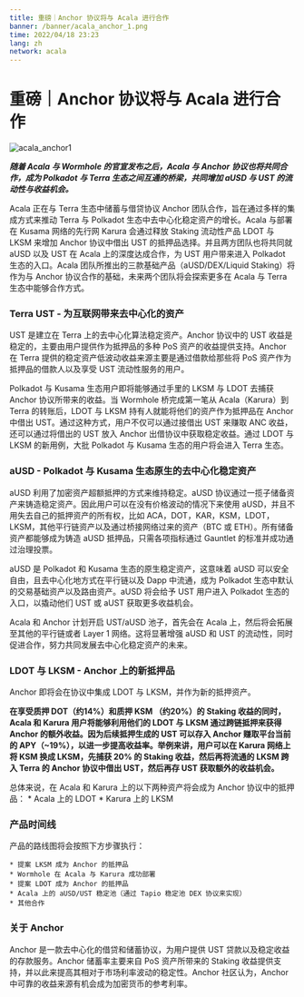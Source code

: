 ```yaml
---
title: 重磅｜Anchor 协议将与 Acala 进行合作
banner: /banner/acala_anchor_1.png
time: 2022/04/18 23:23
lang: zh
network: acala
---
```



# 重磅｜Anchor 协议将与 Acala 进行合作

![acala_anchor1](/banner/acala_anchor_1.png)

***随着 Acala 与 Wormhole 的官宣发布之后，Acala 与 Anchor 协议也将共同合作，成为 Polkadot 与 Terra 生态之间互通的桥梁，共同增加 aUSD 与 UST 的流动性与收益机会。***

Acala 正在与 Terra 生态中储蓄与借贷协议 Anchor 团队合作，旨在通过多样的集成方式来推动 Terra 与 Polkadot 生态中去中心化稳定资产的增长。Acala 与部署在 Kusama 网络的先行网 Karura 会通过释放 Staking 流动性产品 LDOT 与 LKSM 来增加 Anchor 协议中借出 UST 的抵押品选择。并且两方团队也将共同就 aUSD 以及 UST 在 Acala 上的深度达成合作，为 UST 用户带来进入 Polkadot 生态的入口。Acala 团队所推出的三款基础产品（aUSD/DEX/Liquid Staking）将作为与 Anchor 协议合作的基础，未来两个团队将会探索更多在 Acala 与 Terra 生态中能够合作方式。


### Terra UST - 为互联网带来去中心化的资产
UST 是建立在 Terra 上的去中心化算法稳定资产。Anchor 协议中的 UST 收益是稳定的，主要由用户提供作为抵押品的多种 PoS 资产的收益提供支持。Anchor 在 Terra 提供的稳定资产低波动收益来源主要是通过借款给那些将 PoS 资产作为抵押品的借款人以及享受 UST 流动性服务的用户。

Polkadot 与 Kusama 生态用户即将能够通过手里的 LKSM 与 LDOT 去捕获 Anchor 协议所带来的收益。当 Wormhole 桥完成第一笔从 Acala（Karura）到 Terra 的转账后，LDOT 与 LKSM 持有人就能将他们的资产作为抵押品在 Anchor 中借出 UST。通过这种方式，用户不仅可以通过接借出 UST 来赚取 ANC 收益，还可以通过将借出的 UST 放入 Anchor 出借协议中获取稳定收益。通过 LDOT 与 LKSM 的新用例，大批 Polkadot 与 Kusama 生态的用户将会进入 Terra 生态。


### aUSD - Polkadot 与 Kusama 生态原生的去中心化稳定资产

aUSD 利用了加密资产超额抵押的方式来维持稳定。aUSD 协议通过一揽子储备资产来铸造稳定资产。因此用户可以在没有价格波动的情况下来使用 aUSD，并且不用失去自己的抵押资产的所有权，比如 ACA，DOT，KAR，KSM，LDOT，LKSM，其他平行链资产以及通过桥接网络过来的资产（BTC 或 ETH）。所有储备资产都能够成为铸造 aUSD 抵押品，只需各项指标通过 Gauntlet 的标准并成功通过治理投票。

aUSD 是 Polkadot 和 Kusama 生态的原生稳定资产，这意味着 aUSD 可以安全自由，且去中心化地方式在平行链以及 Dapp 中流通，成为 Polkadot 生态中默认的交易基础资产以及路由资产。aUSD 将会给予 UST 用户进入 Polkadot 生态的入口，以撬动他们 UST 或 aUST 获取更多收益机会。

Acala 和 Anchor 计划开启 UST/aUSD 池子，首先会在 Acala 上，然后将会拓展至其他的平行链或者 Layer 1 网络。这将显著增强 aUSD 和 UST 的流动性，同时促进合作，努力共同发展去中心化稳定资产的未来。

### LDOT 与 LKSM - Anchor 上的新抵押品

Anchor 即将会在协议中集成 LDOT 与 LKSM，并作为新的抵押资产。

**在享受质押 DOT（约14%）和质押 KSM （约20%）的 Staking 收益的同时，Acala 和 Karura 用户将能够利用他们的 LDOT 与 LKSM 通过跨链抵押来获得 Anchor 的额外收益。因为后续抵押生成的 UST 可以存入 Anchor 赚取平台当前的 APY（~19%），以进一步提高收益率。举例来讲，用户可以在 Karura 网络上将 KSM 换成 LKSM，先捕获 20% 的 Staking 收益，然后再将流通的 LKSM 跨入 Terra 的 Anchor 协议中借出 UST，然后再存 UST 获取额外的收益机会。**

总体来说，在 Acala 和 Karura 上的以下两种资产将会成为 Anchor 协议中的抵押品：
    * Acala 上的 LDOT
    * Karura 上的 LKSM


### 产品时间线

产品的路线图将会按照下方步骤执行：

    * 提案 LKSM 成为 Anchor 的抵押品
    * Wormhole 在 Acala 与 Karura 成功部署
    * 提案 LDOT 成为 Anchor 的抵押品
    * Acala 上的 aUSD/UST 稳定池（通过 Tapio 稳定池 DEX 协议来实现）
    * 其他合作 


### 关于 Anchor

Anchor 是一款去中心化的借贷和储蓄协议，为用户提供 UST 贷款以及稳定收益的存款服务。Anchor 储蓄率主要来自 PoS 资产所带来的 Staking 收益提供支持，并以此来提高其相对于市场利率波动的稳定性。Anchor 社区认为，Anchor 中可靠的收益来源有机会成为加密货币的参考利率。
